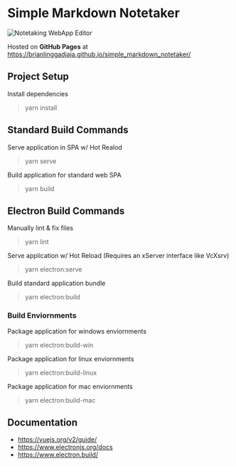 # Simple Markdown Notetaker

![Notetaking WebApp Editor](https://repository-images.githubusercontent.com/302704128/12744400-4ec7-11eb-96e0-44f6728d59af)

Hosted on **GitHub Pages** at
https://brianlinggadjaja.github.io/simple_markdown_notetaker/

## Project Setup

Install dependencies

> yarn install

## Standard Build Commands

Serve application in SPA w/ Hot Realod

> yarn serve

Build application for standard web SPA

> yarn build

## Electron Build Commands

Manually lint & fix files

> yarn lint

Serve application w/ Hot Reload (Requires an xServer interface like VcXsrv)

> yarn electron:serve

Build standard application bundle

> yarn electron:build

### Build Enviornments

Package application for windows enviornments

> yarn electron:build-win

Package application for linux enviornments

> yarn electron:build-linux

Package application for mac enviornments

> yarn electron:build-mac

## Documentation

- https://vuejs.org/v2/guide/
- https://www.electronjs.org/docs
- https://www.electron.build/
